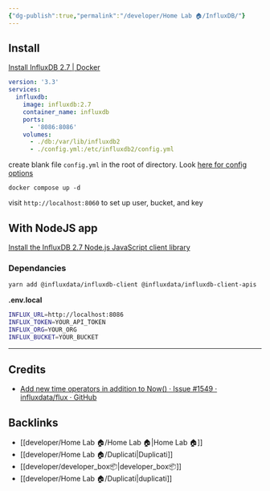 ```yaml
---
{"dg-publish":true,"permalink":"/developer/Home Lab 🏠/InfluxDB/"}
---
```



## Install
[Install InfluxDB 2.7 | Docker](https://docs.influxdata.com/influxdb/v2.7/install/?t=Docker)

```yml
version: '3.3'
services:
  influxdb:
    image: influxdb:2.7
    container_name: influxdb
    ports:
      - '8086:8086'
    volumes:
      - ./db:/var/lib/influxdb2
      - ./config.yml:/etc/influxdb2/config.yml
```

create blank file `config.yml` in the root of directory. Look [here for config options](https://docs.influxdata.com/influxdb/v2.7/reference/config-options/)

`docker compose up -d`

visit `http://localhost:8060` to set up user, bucket, and key

## With NodeJS app
[Install the InfluxDB 2.7 Node.js JavaScript client library](https://docs.influxdata.com/influxdb/v2.7/api-guide/client-libraries/nodejs/install/)

### Dependancies 
```bash
yarn add @influxdata/influxdb-client @influxdata/influxdb-client-apis
```

**.env.local**
```bash
INFLUX_URL=http://localhost:8086
INFLUX_TOKEN=YOUR_API_TOKEN
INFLUX_ORG=YOUR_ORG
INFLUX_BUCKET=YOUR_BUCKET
```


---

## Credits
- [Add new time operators in addition to Now() · Issue #1549 · influxdata/flux · GitHub](https://github.com/influxdata/flux/issues/1549)

## Backlinks
- [[developer/Home Lab 🏠/Home Lab 🏠\|Home Lab 🏠]]
- [[developer/Home Lab 🏠/Duplicati\|Duplicati]]
- [[developer/developer_box📦\|developer_box📦]]
- [[developer/Home Lab 🏠/Duplicati\|duplicati]]
